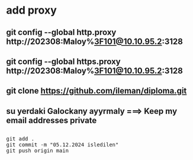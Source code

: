 # add proxy 
## git config --global http.proxy http://202308:Maloy%3F101@10.10.95.2:3128
## git config --global https.proxy http://202308:Maloy%3F101@10.10.95.2:3128
## git clone https://github.com/ileman/diploma.git

## su yerdaki Galockany ayyrmaly ===> Keep my email addresses private


##
##
<pre>
git add .
git commit -m "05.12.2024 isledilen"
git push origin main
</pre>
##